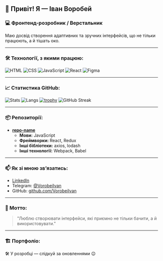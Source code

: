 ## 👋 Привіт! Я — Іван Воробей

### 💻 Фронтенд-розробник / Верстальник  
Маю досвід створення адаптивних та зручних інтерфейсів, що не тільки працюють, а й тішать око.

---

### 🛠 Технології, з якими працюю:

![HTML](https://img.shields.io/badge/-HTML5-orange?style=flat-square&logo=html5)
![CSS](https://img.shields.io/badge/-CSS3-blue?style=flat-square&logo=css3)
![JavaScript](https://img.shields.io/badge/-JavaScript-yellow?style=flat-square&logo=javascript)
![React](https://img.shields.io/badge/-React-black?style=flat-square&logo=react)
![Figma](https://img.shields.io/badge/-Figma-purple?style=flat-square&logo=figma)

---

### 📈 Статистика GitHub:
![Stats](https://github-readme-stats.vercel.app/api?username=VorobeiIvan&show_icons=true&theme=github_dark)
![Langs](https://github-readme-stats.vercel.app/api/top-langs/?username=VorobeiIvan&layout=compact&theme=github_dark)
[![trophy](https://github-profile-trophy.vercel.app/?username=VorobeiIvan&theme=dracula&margin-w=5)](https://github.com/ryo-ma/github-profile-trophy)
![GitHub Streak](https://streak-stats.demolab.com?user=VorobeiIvan&theme=dark&hide_border=true)

---

### 📦 Репозиторії:
- **[repo-name](https://github.com/VorobeiIvan/repo-name)**
  - **Мови:** JavaScript
  - **Фреймворки:** React, Redux
  - **Інші бібліотеки:** axios, lodash
  - **Інші технології:** Webpack, Babel

---

### 📫 Як зі мною зв’язатись:

- [LinkedIn](https://www.linkedin.com/in/ivan-vorobei/)
- Telegram: [@VorobeiIvan](https://t.me/VorobeiIvan)
- GitHub: [github.com/VorobeiIvan](https://github.com/VorobeiIvan)

---

### 🧠 Мотто:
> "Люблю створювати інтерфейси, які приємно не тільки бачити, а й використовувати."

---

### 🏗️ Портфоліо:
🛠 У розробці — слідкуй за оновленнями 😉
